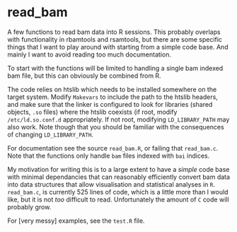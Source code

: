 # read_bam

A few functions to read bam data into R sessions. This probably
overlaps with functionality in rbamtools and rsamtools, but there are
some specific things that I want to play around with starting from a
simple code base. And mainly I want to avoid reading too much
documentation.

To start with the functions will be limited to handling a single bam
indexed bam file, but this can obviously be combined from R.

The code relies on htslib which needs to be installed somewhere on the
target system. Modify `Makevars` to include the path to the htslib
headers, and make sure that the linker is configured to look for
libraries (shared objects, `.so` files) where the htslib coexists (if
root, modify `/etc/ld.so.conf.d` appropriately. If not root, modifying
`LD_LIBRARY_PATH` may also work.  Note though that you should be
familiar with the consequences of changing `LD_LIBRARY_PATH`.

For documentation see the source `read_bam.R`, or failing that
`read_bam.c`. Note that the functions only handle `bam` files indexed
with `bai` indices.

My motivation for writing this is to a large extent to have a *simple*
code base with minimal dependancies that can reasonably efficiently
convert bam data into data structures that allow visualisation and
statistical analyses in `R`. `read_bam.c`, is currently 525 lines of
code, which is a little more than I would like, but it is not *too*
difficult to read. Unfortunately the amount of `C` code will probably
grow.

For [very messy] examples, see the `test.R` file.
